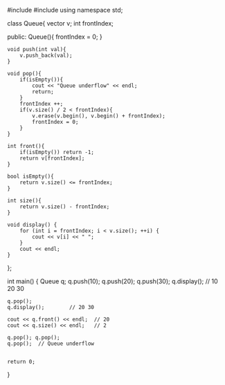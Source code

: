 #include <vector>
#include <iostream>
using namespace std;

class Queue{
    vector<int> v;
    int frontIndex;
    
public:
    Queue(){
        frontIndex = 0;
    }
    
    void push(int val){
        v.push_back(val);
    }
    
    void pop(){
        if(isEmpty()){
            cout << "Queue underflow" << endl;
            return;
        }
        frontIndex ++;
        if(v.size() / 2 < frontIndex){
            v.erase(v.begin(), v.begin() + frontIndex);
            frontIndex = 0;
        }
    }
    
    int front(){
        if(isEmpty()) return -1;
        return v[frontIndex];
    }
    
    bool isEmpty(){
        return v.size() <= frontIndex;
    }
    
    int size(){
        return v.size() - frontIndex;
    }
    
    void display() {
        for (int i = frontIndex; i < v.size(); ++i) {
            cout << v[i] << " ";
        }
        cout << endl;
    }
};

int main() {
    Queue q;
    q.push(10);
    q.push(20);
    q.push(30);
    q.display();        // 10 20 30

    q.pop();
    q.display();        // 20 30

    cout << q.front() << endl;  // 20
    cout << q.size() << endl;   // 2

    q.pop(); q.pop();
    q.pop();  // Queue underflow


    return 0;
}